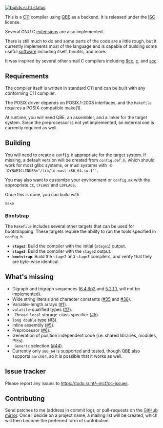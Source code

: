 [![builds.sr.ht status](https://builds.sr.ht/~mcf/cc.svg)](https://builds.sr.ht/~mcf/cc)

This is a [C11] compiler using [QBE] as a backend. It is released under
the [ISC] license.

Several GNU C [extensions] are also implemented.

There is still much to do and some parts of the code are a little rough,
but it currently implements most of the language and is capable of
building some useful [software] including itself, binutils, and more.

It was inspired by several other small C compilers including [8cc],
[c], and [scc].

## Requirements

The compiler itself is written in standard C11 and can be built with
any conforming C11 compiler.

The POSIX driver depends on POSIX.1-2008 interfaces, and the `Makefile`
requires a POSIX-compatible make(1).

At runtime, you will need QBE, an assembler, and a linker for the
target system. Since the preprocessor is not yet implemented, an external
one is currently required as well.

## Building

You will need to create a `config.h` appropriate for the target system. If
missing, a default version will be created from `config.def.h`,
which should work for most glibc systems, or musl systems with
`-D 'DYNAMICLINKER="/lib/ld-musl-x86_64.so.1"'`.

You may also want to customize your environment or `config.mk` with the
appropriate `CC`, `CFLAGS` and `LDFLAGS`.

Once this is done, you can build with

	make

### Bootstrap

The `Makefile` includes several other targets that can be used for
bootstrapping. These targets require the ability to run the tools
specified in `config.h`.

- **`stage2`**: Build the compiler with the initial (`stage1`) output.
- **`stage3`**: Build the compiler with the `stage2` output.
- **`bootstrap`**: Build the `stage2` and `stage3` compilers, and verify
  that they are byte-wise identical.

## What's missing

- Digraph and trigraph sequences ([6.4.6p3] and [5.2.1.1], will not
  be implemented).
- Wide string literals and character constants ([#35] and [#36]).
- Variable-length arrays ([#1]).
- `volatile`-qualified types ([#7]).
- `_Thread_local` storage-class specifier ([#5]).
- `long double` type ([#3]).
- Inline assembly ([#5]).
- Preprocessor ([#6]).
- Generation of position independent code (i.e. shared libraries,
  modules, PIEs).
- `_Generic` selection ([#44]).
- Currently only `x86_64` is supported and tested, though QBE also
  supports `aarch64`, so it is possible that it works as well.

## Issue tracker

Please report any issues to https://todo.sr.ht/~mcf/cc-issues.

## Contributing

Send patches to me (address in commit log), or pull-requests on the
[GitHub mirror]. Once I decide on a project name, a mailing list will
be created, which will then become the preferred form of contribution.

[QBE]: https://c9x.me/compile/
[C11]: http://port70.net/~nsz/c/c11/n1570.html
[ISC]: https://git.sr.ht/~mcf/cc/blob/master/LICENSE
[extensions]: https://man.sr.ht/~mcf/cc/doc/extensions.md
[software]: https://man.sr.ht/~mcf/cc/doc/software.md
[8cc]: https://github.com/rui314/8cc
[c]: https://github.com/andrewchambers/c
[scc]: http://www.simple-cc.org/
[5.2.1.1]: http://port70.net/~nsz/c/c11/n1570.html#5.2.1.1
[6.4.6p3]: http://port70.net/~nsz/c/c11/n1570.html#6.4.6p3
[#1]: https://todo.sr.ht/~mcf/cc-issues/1
[#3]: https://todo.sr.ht/~mcf/cc-issues/3
[#5]: https://todo.sr.ht/~mcf/cc-issues/5
[#6]: https://todo.sr.ht/~mcf/cc-issues/6
[#7]: https://todo.sr.ht/~mcf/cc-issues/7
[#35]: https://todo.sr.ht/~mcf/cc-issues/35
[#36]: https://todo.sr.ht/~mcf/cc-issues/36
[#44]: https://todo.sr.ht/~mcf/cc-issues/44
[GitHub mirror]: https://github.com/michaelforney/cc
